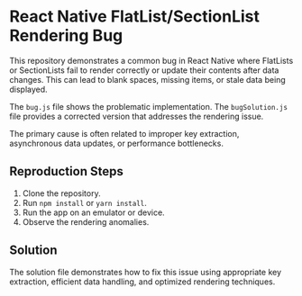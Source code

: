 # React Native FlatList/SectionList Rendering Bug

This repository demonstrates a common bug in React Native where FlatLists or SectionLists fail to render correctly or update their contents after data changes.  This can lead to blank spaces, missing items, or stale data being displayed.

The `bug.js` file shows the problematic implementation. The `bugSolution.js` file provides a corrected version that addresses the rendering issue.

The primary cause is often related to improper key extraction, asynchronous data updates, or performance bottlenecks.

## Reproduction Steps

1. Clone the repository.
2. Run `npm install` or `yarn install`.
3. Run the app on an emulator or device.
4. Observe the rendering anomalies.

## Solution

The solution file demonstrates how to fix this issue using appropriate key extraction, efficient data handling, and optimized rendering techniques.
